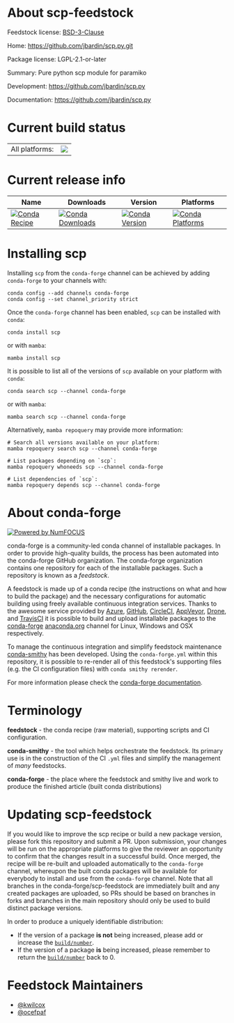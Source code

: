About scp-feedstock
===================

Feedstock license: [BSD-3-Clause](https://github.com/conda-forge/scp-feedstock/blob/main/LICENSE.txt)

Home: https://github.com/jbardin/scp.py.git

Package license: LGPL-2.1-or-later

Summary: Pure python scp module for paramiko

Development: https://github.com/jbardin/scp.py

Documentation: https://github.com/jbardin/scp.py

Current build status
====================


<table><tr><td>All platforms:</td>
    <td>
      <a href="https://dev.azure.com/conda-forge/feedstock-builds/_build/latest?definitionId=5403&branchName=main">
        <img src="https://dev.azure.com/conda-forge/feedstock-builds/_apis/build/status/scp-feedstock?branchName=main">
      </a>
    </td>
  </tr>
</table>

Current release info
====================

| Name | Downloads | Version | Platforms |
| --- | --- | --- | --- |
| [![Conda Recipe](https://img.shields.io/badge/recipe-scp-green.svg)](https://anaconda.org/conda-forge/scp) | [![Conda Downloads](https://img.shields.io/conda/dn/conda-forge/scp.svg)](https://anaconda.org/conda-forge/scp) | [![Conda Version](https://img.shields.io/conda/vn/conda-forge/scp.svg)](https://anaconda.org/conda-forge/scp) | [![Conda Platforms](https://img.shields.io/conda/pn/conda-forge/scp.svg)](https://anaconda.org/conda-forge/scp) |

Installing scp
==============

Installing `scp` from the `conda-forge` channel can be achieved by adding `conda-forge` to your channels with:

```
conda config --add channels conda-forge
conda config --set channel_priority strict
```

Once the `conda-forge` channel has been enabled, `scp` can be installed with `conda`:

```
conda install scp
```

or with `mamba`:

```
mamba install scp
```

It is possible to list all of the versions of `scp` available on your platform with `conda`:

```
conda search scp --channel conda-forge
```

or with `mamba`:

```
mamba search scp --channel conda-forge
```

Alternatively, `mamba repoquery` may provide more information:

```
# Search all versions available on your platform:
mamba repoquery search scp --channel conda-forge

# List packages depending on `scp`:
mamba repoquery whoneeds scp --channel conda-forge

# List dependencies of `scp`:
mamba repoquery depends scp --channel conda-forge
```


About conda-forge
=================

[![Powered by
NumFOCUS](https://img.shields.io/badge/powered%20by-NumFOCUS-orange.svg?style=flat&colorA=E1523D&colorB=007D8A)](https://numfocus.org)

conda-forge is a community-led conda channel of installable packages.
In order to provide high-quality builds, the process has been automated into the
conda-forge GitHub organization. The conda-forge organization contains one repository
for each of the installable packages. Such a repository is known as a *feedstock*.

A feedstock is made up of a conda recipe (the instructions on what and how to build
the package) and the necessary configurations for automatic building using freely
available continuous integration services. Thanks to the awesome service provided by
[Azure](https://azure.microsoft.com/en-us/services/devops/), [GitHub](https://github.com/),
[CircleCI](https://circleci.com/), [AppVeyor](https://www.appveyor.com/),
[Drone](https://cloud.drone.io/welcome), and [TravisCI](https://travis-ci.com/)
it is possible to build and upload installable packages to the
[conda-forge](https://anaconda.org/conda-forge) [anaconda.org](https://anaconda.org/)
channel for Linux, Windows and OSX respectively.

To manage the continuous integration and simplify feedstock maintenance
[conda-smithy](https://github.com/conda-forge/conda-smithy) has been developed.
Using the ``conda-forge.yml`` within this repository, it is possible to re-render all of
this feedstock's supporting files (e.g. the CI configuration files) with ``conda smithy rerender``.

For more information please check the [conda-forge documentation](https://conda-forge.org/docs/).

Terminology
===========

**feedstock** - the conda recipe (raw material), supporting scripts and CI configuration.

**conda-smithy** - the tool which helps orchestrate the feedstock.
                   Its primary use is in the construction of the CI ``.yml`` files
                   and simplify the management of *many* feedstocks.

**conda-forge** - the place where the feedstock and smithy live and work to
                  produce the finished article (built conda distributions)


Updating scp-feedstock
======================

If you would like to improve the scp recipe or build a new
package version, please fork this repository and submit a PR. Upon submission,
your changes will be run on the appropriate platforms to give the reviewer an
opportunity to confirm that the changes result in a successful build. Once
merged, the recipe will be re-built and uploaded automatically to the
`conda-forge` channel, whereupon the built conda packages will be available for
everybody to install and use from the `conda-forge` channel.
Note that all branches in the conda-forge/scp-feedstock are
immediately built and any created packages are uploaded, so PRs should be based
on branches in forks and branches in the main repository should only be used to
build distinct package versions.

In order to produce a uniquely identifiable distribution:
 * If the version of a package **is not** being increased, please add or increase
   the [``build/number``](https://docs.conda.io/projects/conda-build/en/latest/resources/define-metadata.html#build-number-and-string).
 * If the version of a package **is** being increased, please remember to return
   the [``build/number``](https://docs.conda.io/projects/conda-build/en/latest/resources/define-metadata.html#build-number-and-string)
   back to 0.

Feedstock Maintainers
=====================

* [@kwilcox](https://github.com/kwilcox/)
* [@ocefpaf](https://github.com/ocefpaf/)


